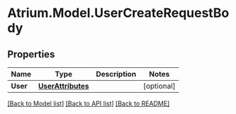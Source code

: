 # Atrium.Model.UserCreateRequestBody
## Properties

Name | Type | Description | Notes
------------ | ------------- | ------------- | -------------
**User** | [**UserAttributes**](UserAttributes.md) |  | [optional] 

[[Back to Model list]](../README.md#documentation-for-models) [[Back to API list]](../README.md#documentation-for-api-endpoints) [[Back to README]](../README.md)

